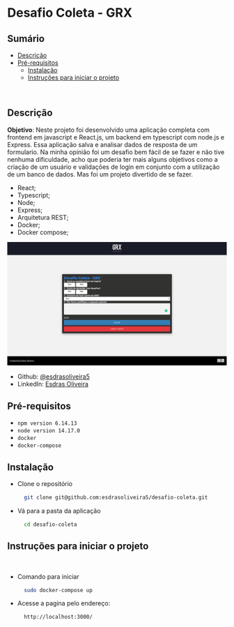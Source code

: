 # Desafio Coleta - GRX

## Sumário

- [Descrição](#Descrição)
- [Pré-requisitos](#Pre-requisitos)
  - [Instalação](#Instalação)
  - [Instruções para iniciar o projeto](#Intruções-para-iniciar-o-projeto)

<br>

## Descrição

**Objetivo**: Neste projeto foi desenvolvido uma aplicação completa com frontend em javascript e React.js, um backend em typescript com node.js e Express. Essa aplicação salva e analisar dados de resposta de um formulario.
Na minha opinião foi um desafio bem fácil de se fazer e não tive nenhuma dificuldade, acho que poderia ter mais alguns objetivos como a criação de um usuário e validações de login  em conjunto com a utilização de um banco de dados. Mas foi um projeto divertido de se fazer.


- React;
- Typescript;
- Node;
- Express;
- Arquitetura REST;
- Docker;
- Docker compose;

<img src="./public/Screenshot from 2022-05-02 20-55-10.png" >

* Github: [@esdrasoliveira5](https://github.com/esdrasoliveira5)
* LinkedIn: [Esdras Oliveira](https://www.linkedin.com/in/esdrasmoliveira/)

## Pré-requisitos

- `npm version 6.14.13`
- `node version 14.17.0`
- `docker`
- `docker-compose`

## Instalação

- Clone o repositório
  ```sh
    git clone git@github.com:esdrasoliveira5/desafio-coleta.git

- Vá para a pasta da aplicação
  ```sh
    cd desafio-coleta


## Instruções para iniciar o projeto

<br>

- Comando para iniciar

  ```sh
    sudo docker-compose up

- Acesse a pagina pelo endereço:

  ```sh
    http://localhost:3000/

<br/>

